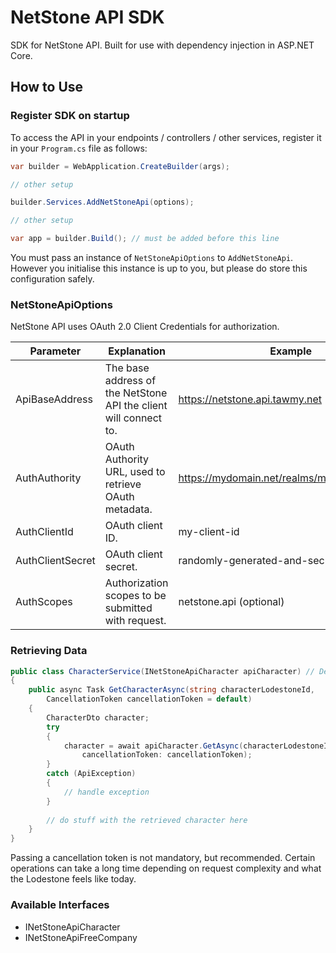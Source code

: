 # NetStone API SDK

SDK for NetStone API. Built for use with dependency injection in ASP.NET Core.

## How to Use

### Register SDK on startup

To access the API in your endpoints / controllers / other services, register it in your `Program.cs` file as follows:

```C#
var builder = WebApplication.CreateBuilder(args);

// other setup

builder.Services.AddNetStoneApi(options);

// other setup

var app = builder.Build(); // must be added before this line
```

You must pass an instance of `NetStoneApiOptions` to `AddNetStoneApi`.
However you initialise this instance is up to you, but please do store this configuration safely.

### NetStoneApiOptions

NetStone API uses OAuth 2.0 Client Credentials for authorization.

| Parameter        | Explanation                                                      | Example                                     |
|------------------|------------------------------------------------------------------|---------------------------------------------|
| ApiBaseAddress   | The base address of the NetStone API the client will connect to. | https://netstone.api.tawmy.net              |
| AuthAuthority    | OAuth Authority URL, used to retrieve OAuth metadata.            | https://mydomain.net/realms/myKeycloakRealm |
| AuthClientId     | OAuth client ID.                                                 | my-client-id                                |
| AuthClientSecret | OAuth client secret.                                             | randomly-generated-and-secure-secret        |
| AuthScopes       | Authorization scopes to be submitted with request.               | netstone.api (optional)                     |

### Retrieving Data

```C#
public class CharacterService(INetStoneApiCharacter apiCharacter) // Dependency injection
{
    public async Task GetCharacterAsync(string characterLodestoneId,
        CancellationToken cancellationToken = default)
    {
        CharacterDto character;
        try
        {
            character = await apiCharacter.GetAsync(characterLodestoneId,
                cancellationToken: cancellationToken);
        }
        catch (ApiException)
        {
            // handle exception
        }
        
        // do stuff with the retrieved character here
    }
}
```

Passing a cancellation token is not mandatory, but recommended.
Certain operations can take a long time depending on request complexity and what the Lodestone feels like today.

### Available Interfaces

- INetStoneApiCharacter
- INetStoneApiFreeCompany